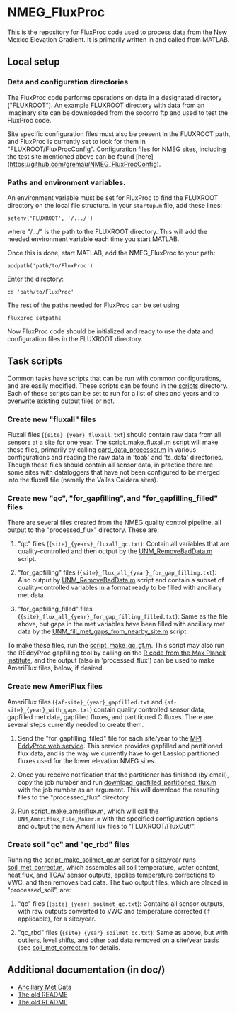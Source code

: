 # NMEG_FluxProc

[This](https://github.com/gremau/NMEG_FluxProc) is the repository for
FluxProc code used to process data from the New Mexico Elevation Gradient.
It is primarily written in and called from MATLAB.


## Local setup

### Data and configuration directories

The FluxProc code performs operations on data in a designated directory
("FLUXROOT"). An example FLUXROOT directory with data from an imaginary
site can be downloaded from the socorro ftp and used to test the FluxProc
code.

Site specific configuration files must also be present in the FLUXROOT
path, and FluxProc is currently set to look for them in
"FLUXROOT/FluxProcConfig". Configuration files for NMEG sites, including
the test site mentioned above can be found [here]
(https://github.com/gremau/NMEG_FluxProcConfig).

### Paths and environment variables.

An environment variable must be set for FluxProc to find the FLUXROOT
directory on the local file structure. In your `startup.m` file, add
these lines:

    setenv('FLUXROOT', '/.../')

where "/.../" is the path to the FLUXROOT directory. This will add the
needed environment variable each time you start MATLAB.

Once this is done, start MATLAB, add the NMEG_FluxProc to your path:

    addpath('path/to/FluxProc')

Enter the directory:

    cd 'path/to/FluxProc'

The rest of the paths needed for FluxProc can be set using

    fluxproc_setpaths

Now FluxProc code should be initialized and ready to use the data and
configuration files in the FLUXROOT directory.


## Task scripts

Common tasks have scripts that can be run with common configurations, and are easily modified. These scripts can be found in the [scripts](scripts/) directory. Each of these scripts can be set to run for a list of sites and years and to overwrite existing output files or not.

### Create new "fluxall" files

Fluxall files (`{site}_{year}_fluxall.txt`) should contain raw data from all sensors at a site for one year. The [script_make_fluxall.m](/scripts/script_make_fluxall.m) script will make these files, primarily by calling [card_data_processor.m](card_data_processor.m) in various configurations and reading the raw data in 'toa5' and 'ts_data' directories. Though these files should contain all sensor data, in practice there are some sites with dataloggers that have not been configured to be merged into the fluxall file (namely the Valles Caldera sites).

### Create new "qc", "for_gapfilling", and "for_gapfilling_filled" files

There are several files created from the NMEG quality control pipeline, all output to the "processed_flux" directory. These are:

1. "qc" files (`{site}_{years}_fluxall_qc.txt`): Contain all variables that are quality-controlled and then output by the [UNM_RemoveBadData.m](UNM_RemoveBadData.m) script.

2. "for_gapfilling" files (`{site}_flux_all_{year}_for_gap_filling.txt`): Also output by [UNM_RemoveBadData.m](UNM_RemoveBadData.m) script and contain a subset of quality-controlled variables in a format ready to be filled with ancillary met data.

3. "for_gapfilling_filled" files (`{site}_flux_all_{year}_for_gap_filling_filled.txt`): Same as the file above, but gaps in the met variables have been filled with ancillary met data by the [UNM_fill_met_gaps_from_nearby_site.m](UNM_fill_met_gaps_from_nearby_site.m) script.

To make these files, run the [script_make_qc_gf.m](/scripts/script_make_qc_gf.m). This script may also run the REddyProc gapfilling tool by calling on the [R code from the Max Planck institute](https://www.bgc-jena.mpg.de/bgi/index.php/Services/REddyProcWebRPackage), and the output (also in 'processed_flux') can be used to make AmeriFlux files, below, if desired.

### Create new AmeriFlux files

AmeriFlux files (`{af-site}_{year}_gapfilled.txt` and `{af-site}_{year}_with_gaps.txt`) contain quality controlled sensor data, gapfilled met data, gapfilled fluxes, and partitioned C fluxes. There are several steps currently needed to create them.

1. Send the "for_gapfilling_filled" file for each site/year to the [MPI EddyProc web service](http://www.bgc-jena.mpg.de/~MDIwork/eddyproc/upload.php). This service provides gapfilled and partitioned flux data, and is the way we currently have to get Lasslop partitioned fluxes used for the lower elevation NMEG sites.

2. Once you receive notification that the partitioner has finished (by email), copy the job number and run [download_gapfilled_partitioned_flux.m](/retrieve_card_data/download_gapfilled_partitioned_flux.m) with the job number as an argument. This will download the resulting files to the "processed_flux" directory.

3. Run [script_make_ameriflux.m](/scripts/script_make_ameriflux.m), which will call the `UNM_Ameriflux_File_Maker.m` with the specified configuration options and output the new AmeriFlux files to "FLUXROOT/FluxOut/".

### Create soil "qc" and "qc_rbd" files

Running the [script_make_soilmet_qc.m](/scripts/script_make_soilmet_qc.m) script for a site/year runs [soil_met_correct.m](soil_met_correct.m), which assembles all soil temperature, water content, heat flux, and TCAV sensor outputs, applies temperature corrections to VWC, and then removes bad data. The two output files, which are placed in "processed_soil", are:

1. "qc" files (`{site}_{year}_soilmet_qc.txt`): Contains all sensor outputs, with raw outputs converted to VWC and temperature corrected (if applicable), for a site/year.

2. "qc_rbd" files (`{site}_{year}_soilmet_qc.txt`): Same as above, but with outliers, level shifts, and other bad data removed on a site/year basis (see [soil_met_correct.m](soil_met_correct.m) for details.


## Additional documentation (in doc/)

* [Ancillary Met Data](/doc/Anc_Met_Readme.md)
* [The old README](/doc/old_README.md)
* [The old README](/doc/old_README.md)
